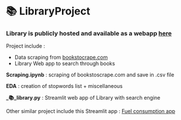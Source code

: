 # 📚 LibraryProject

### Library is publicly hosted and available as a webapp [here](https://mathisdrn-libraryproject.streamlit.app/)

Project include :
- Data scraping from [bookstocrape.com](https://books.toscrape.com/)
- Library Web app to search through books

**Scraping.ipynb** : scraping of bookstoscrape.com and save in .csv file

**EDA** : creation of stopwords list + miscellaneous

**_📚_library.py** : Streamlit web app of Library with search engine

Other similar project include this Streamlit app : [Fuel consumption app]([https://](https://mathisdrn-fuel-consumption-app---main-langb4.streamlit.app/))
